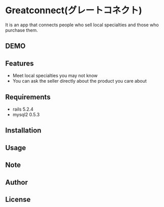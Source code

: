 # Greatconnect(グレートコネクト)

It is an app that connects people who sell local specialties and those who purchase them.

## DEMO

## Features


- Meet local specialties you may not know
- You can ask the seller directly about the product you care about

## Requirements


- rails 5.2.4
- mysql2 0.5.3

## Installation


## Usage


## Note


## Author


## License


